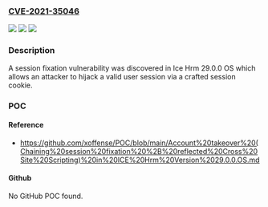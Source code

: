 ### [CVE-2021-35046](https://cve.mitre.org/cgi-bin/cvename.cgi?name=CVE-2021-35046)
![](https://img.shields.io/static/v1?label=Product&message=n%2Fa&color=blue)
![](https://img.shields.io/static/v1?label=Version&message=n%2Fa&color=blue)
![](https://img.shields.io/static/v1?label=Vulnerability&message=n%2Fa&color=brighgreen)

### Description

A session fixation vulnerability was discovered in Ice Hrm 29.0.0 OS which allows an attacker to hijack a valid user session via a crafted session cookie.

### POC

#### Reference
- https://github.com/xoffense/POC/blob/main/Account%20takeover%20(Chaining%20session%20fixation%20%2B%20reflected%20Cross%20Site%20Scripting)%20in%20ICE%20Hrm%20Version%2029.0.0.OS.md

#### Github
No GitHub POC found.

